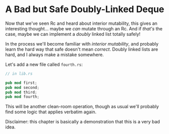 # A Bad but Safe Doubly-Linked Deque

Now that we've seen Rc and heard about interior mutability, this gives an
interesting thought... maybe we *can* mutate through an Rc. And if *that's*
the case, maybe we can implement a *doubly* linked list totally safely!

In the process we'll become familiar with *interior mutability*, and probably
learn the hard way that safe doesn't mean *correct*. Doubly linked lists are
hard, and I always make a mistake somewhere.

Let's add a new file called `fourth.rs`:

```rust ,ignore
// in lib.rs

pub mod first;
pub mod second;
pub mod third;
pub mod fourth;
```

This will be another clean-room operation, though as usual we'll probably find
some logic that applies verbatim again.

Disclaimer: this chapter is basically a demonstration that this is a very bad idea.
